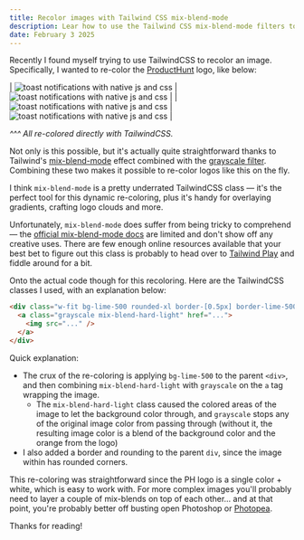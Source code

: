 ```yaml
---
title: Recolor images with Tailwind CSS mix-blend-mode
description: Lear how to use the Tailwind CSS mix-blend-mode filters to re-color an image dynamically. By combining mix-blend-hard-light with grayscale, we can accomplish some pretty cool effects.
date: February 3 2025
---
```


Recently I found myself trying to use TailwindCSS to recolor an image. Specifically, I wanted to re-color the [ProductHunt](https://producthunt.com) logo, like below:

| ![toast notifications with native js and css](images/blog/tailwind-filter-recolor-image/ph.png) | ![toast notifications with native js and css](images/blog/tailwind-filter-recolor-image/ph-cyan.png) |
| ![toast notifications with native js and css](images/blog/tailwind-filter-recolor-image/ph-lime.png) | ![toast notifications with native js and css](images/blog/tailwind-filter-recolor-image/ph-stone.png) |

_^^^ All re-colored directly with TailwindCSS._

Not only is this possible, but it's actually quite straightforward thanks to Tailwind's [mix-blend-mode](https://tailwindcss.com/docs/mix-blend-mode) effect combined with the [grayscale filter](https://tailwindcss.com/docs/filter-grayscale). Combining these two makes it possible to re-color logos like this on the fly.

I think `mix-blend-mode` is a pretty underrated TailwindCSS class — it's the perfect tool for this dynamic re-coloring, plus it's handy for overlaying gradients, crafting logo clouds and more.

Unfortunately, `mix-blend-mode` does suffer from being tricky to comprehend — the [official mix-blend-mode docs](https://tailwindcss.com/docs/mix-blend-mode) are limited and don't show off any creative uses. There are few enough online resources available that your best bet to figure out this class is probably to head over to [Tailwind Play](https://play.tailwindcss.com/LRObXjD9JI) and fiddle around for a bit.

Onto the actual code though for this recoloring. Here are the TailwindCSS classes I used, with an explanation below:

```html
<div class="w-fit bg-lime-500 rounded-xl border-[0.5px] border-lime-500">
  <a class="grayscale mix-blend-hard-light" href="...">
    <img src="..." />
  </a>
</div>
```

Quick explanation:

- The crux of the re-coloring is applying `bg-lime-500` to the parent `<div>`, and then combining `mix-blend-hard-light` with `grayscale` on the `a` tag wrapping the image.
  - The `mix-blend-hard-light` class caused the colored areas of the image to let the background color through, and `grayscale` stops any of the original image color from passing through (without it, the resulting image color is a blend of the background color and the orange from the logo)
- I also added a border and rounding to the parent `div`, since the image within has rounded corners.

This re-coloring was straightforward since the PH logo is a single color + white, which is easy to work with. For more complex images you'll probably need to layer a couple of mix-blends on top of each other... and at that point, you're probably better off busting open Photoshop or [Photopea](https://photopea.com).

Thanks for reading!
